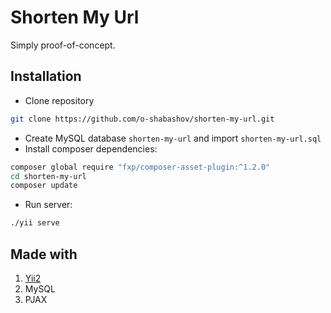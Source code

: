 # Shorten My Url
Simply proof-of-concept.

## Installation
* Clone repository
```bash
git clone https://github.com/o-shabashov/shorten-my-url.git
```
* Create MySQL database `shorten-my-url` and import `shorten-my-url.sql`
* Install composer dependencies:
```bash
composer global require "fxp/composer-asset-plugin:^1.2.0"
cd shorten-my-url
composer update
```
* Run server:
```bash
./yii serve
```

## Made with
1. [Yii2](https://github.com/yiisoft/yii2)
2. MySQL
3. PJAX
